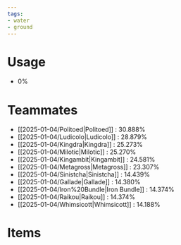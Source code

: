 ```yaml
---
tags:
- water
- ground
---
```

# Usage
- 0%
# Teammates
- [[2025-01-04/Politoed|Politoed]] : 30.888%
- [[2025-01-04/Ludicolo|Ludicolo]] : 28.879%
- [[2025-01-04/Kingdra|Kingdra]] : 25.273%
- [[2025-01-04/Milotic|Milotic]] : 25.270%
- [[2025-01-04/Kingambit|Kingambit]] : 24.581%
- [[2025-01-04/Metagross|Metagross]] : 23.307%
- [[2025-01-04/Sinistcha|Sinistcha]] : 14.439%
- [[2025-01-04/Gallade|Gallade]] : 14.380%
- [[2025-01-04/Iron%20Bundle|Iron Bundle]] : 14.374%
- [[2025-01-04/Raikou|Raikou]] : 14.374%
- [[2025-01-04/Whimsicott|Whimsicott]] : 14.188%
# Items